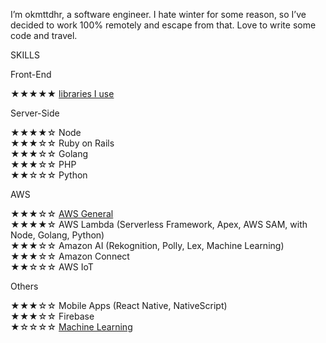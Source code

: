 I’m okmttdhr, a software engineer. I hate winter for some reason, so I’ve decided to work 100% remotely and escape from that. Love to write some code and travel.


SKILLS

Front-End

★★★★★ <a href="https://github.com/okmttdhr/frontend-libraries" target="\_blank">libraries I use</a>


Server-Side

★★★★☆ Node
<br>
★★★☆☆ Ruby on Rails
<br>
★★★☆☆ Golang
<br>
★★★☆☆ PHP
<br>
★★☆☆☆ Python


AWS

★★★☆☆ <a href="https://bit.ly/2AKe3VZ" target="\_blank">AWS General</a>
<br>
★★★★☆ AWS Lambda (Serverless Framework, Apex, AWS SAM, with Node, Golang, Python)
<br>
★★★☆☆ Amazon AI (Rekognition, Polly, Lex, Machine Learning)
<br>
★★★☆☆ Amazon Connect
<br>
★★☆☆☆ AWS IoT


Others

★★★☆☆ Mobile Apps (React Native, NativeScript)
<br>
★★★☆☆ Firebase
<br>
★☆☆☆☆ <a href="https://www.coursera.org/account/accomplishments/certificate/ZPU9E9KA9BBV" target="\_blank">Machine Learning</a>
